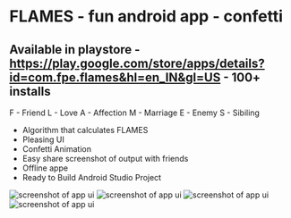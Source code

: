 # FLAMES - fun android app - confetti
## Available in playstore - https://play.google.com/store/apps/details?id=com.fpe.flames&hl=en_IN&gl=US - 100+ installs

F - Friend
L - Love
A - Affection
M - Marriage
E - Enemy
S - Sibiling

- Algorithm that calculates FLAMES
- Pleasing UI
- Confetti Animation
- Easy share screenshot of output with friends
- Offline appe
- Ready to Build Android Studio Project

![screenshot of app ui](https://play-lh.googleusercontent.com/paFM3-lq0i9YRxE-8Z4KJ1IZ4Q-JFMjyy_UrGx1PxM9Upn3f_WkXU1_aeV9f9SHEqf0=w720-h310-rw)
![screenshot of app ui](https://play-lh.googleusercontent.com/S2wMgNgjqodMok7EbaIAo1J_Qnfs2_oDrxCnypqK_CCy5n5S49bYEFwFgPiWGNgCH0I=w720-h310-rw)
![screenshot of app ui](https://play-lh.googleusercontent.com/Tn_XVd9vUlysRQW8fgUdVScrsA_SDEEFQtoh5ndQdoQbyyI9r1dFoYbEwwohUzH9Sw=w720-h310-rw)
![screenshot of app ui](https://play-lh.googleusercontent.com/ydnGgjRKH5UGQHgsHpph5Q5mX8S8-MtEulYmjH2cDtzo8YSQrU9dTfsW17F1CgRXx00=w720-h310-rw)
